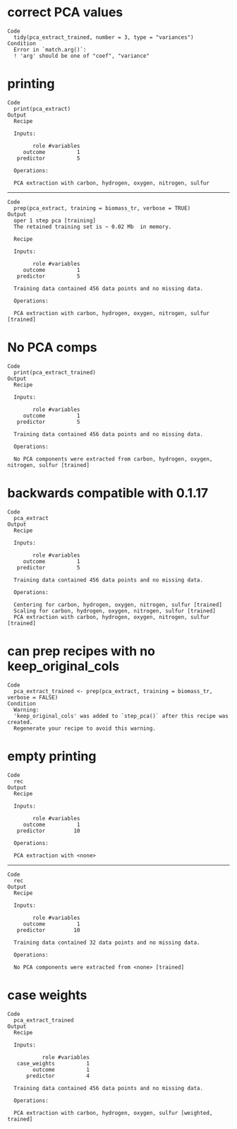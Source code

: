# correct PCA values

    Code
      tidy(pca_extract_trained, number = 3, type = "variances")
    Condition
      Error in `match.arg()`:
      ! 'arg' should be one of "coef", "variance"

# printing

    Code
      print(pca_extract)
    Output
      Recipe
      
      Inputs:
      
            role #variables
         outcome          1
       predictor          5
      
      Operations:
      
      PCA extraction with carbon, hydrogen, oxygen, nitrogen, sulfur

---

    Code
      prep(pca_extract, training = biomass_tr, verbose = TRUE)
    Output
      oper 1 step pca [training] 
      The retained training set is ~ 0.02 Mb  in memory.
      
      Recipe
      
      Inputs:
      
            role #variables
         outcome          1
       predictor          5
      
      Training data contained 456 data points and no missing data.
      
      Operations:
      
      PCA extraction with carbon, hydrogen, oxygen, nitrogen, sulfur [trained]

# No PCA comps

    Code
      print(pca_extract_trained)
    Output
      Recipe
      
      Inputs:
      
            role #variables
         outcome          1
       predictor          5
      
      Training data contained 456 data points and no missing data.
      
      Operations:
      
      No PCA components were extracted from carbon, hydrogen, oxygen, nitrogen, sulfur [trained]

# backwards compatible with 0.1.17

    Code
      pca_extract
    Output
      Recipe
      
      Inputs:
      
            role #variables
         outcome          1
       predictor          5
      
      Training data contained 456 data points and no missing data.
      
      Operations:
      
      Centering for carbon, hydrogen, oxygen, nitrogen, sulfur [trained]
      Scaling for carbon, hydrogen, oxygen, nitrogen, sulfur [trained]
      PCA extraction with carbon, hydrogen, oxygen, nitrogen, sulfur [trained]

# can prep recipes with no keep_original_cols

    Code
      pca_extract_trained <- prep(pca_extract, training = biomass_tr, verbose = FALSE)
    Condition
      Warning:
      'keep_original_cols' was added to `step_pca()` after this recipe was created.
      Regenerate your recipe to avoid this warning.

# empty printing

    Code
      rec
    Output
      Recipe
      
      Inputs:
      
            role #variables
         outcome          1
       predictor         10
      
      Operations:
      
      PCA extraction with <none>

---

    Code
      rec
    Output
      Recipe
      
      Inputs:
      
            role #variables
         outcome          1
       predictor         10
      
      Training data contained 32 data points and no missing data.
      
      Operations:
      
      No PCA components were extracted from <none> [trained]

# case weights

    Code
      pca_extract_trained
    Output
      Recipe
      
      Inputs:
      
               role #variables
       case_weights          1
            outcome          1
          predictor          4
      
      Training data contained 456 data points and no missing data.
      
      Operations:
      
      PCA extraction with carbon, hydrogen, oxygen, sulfur [weighted, trained]

